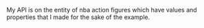 My API is on the entity of nba action figures which have values and properties that I made for the sake of the example.
